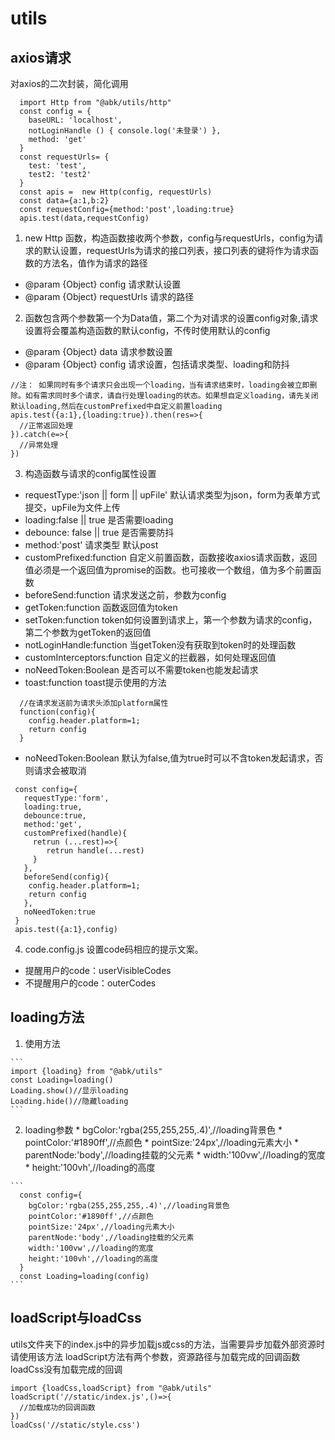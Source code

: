 # utils

## axios请求
  对axios的二次封装，简化调用
```
  import Http from "@abk/utils/http"
  const config = {
    baseURL: 'localhost',
    notLoginHandle () { console.log('未登录') },
    method: 'get'
  }
  const requestUrls= {
    test: 'test',
    test2: 'test2'
  }
  const apis =  new Http(config, requestUrls)
  const data={a:1,b:2}
  const requestConfig={method:'post',loading:true}
  apis.test(data,requestConfig)
```
1. new Http 函数，构造函数接收两个参数，config与requestUrls，config为请求的默认设置，requestUrls为请求的接口列表，接口列表的键将作为请求函数的方法名，值作为请求的路径
  * @param {Object} config 请求默认设置
  * @param {Object} requestUrls 请求的路径
2. 函数包含两个参数第一个为Data值，第二个为对请求的设置config对象,请求设置将会覆盖构造函数的默认config，不传时使用默认的config
  * @param {Object} data 请求参数设置
  * @param {Object} config 请求设置，包括请求类型、loading和防抖
```
//注： 如果同时有多个请求只会出现一个loading，当有请求结束时，loading会被立即删除。如有需求同时多个请求，请自行处理loading的状态。如果想自定义loading，请先关闭默认loading,然后在customPrefixed中自定义前置loading
apis.test({a:1},{loading:true}).then(res=>{
  //正常返回处理
}).catch(e=>{
  //异常处理
})
```

3. 构造函数与请求的config属性设置
  * requestType:'json || form || upFile' 默认请求类型为json，form为表单方式提交，upFile为文件上传
  * loading:false || true 是否需要loading 
  * debounce: false || true 是否需要防抖
  * method:'post' 请求类型 默认post
  * customPrefixed:function 自定义前置函数，函数接收axios请求函数，返回值必须是一个返回值为promise的函数。也可接收一个数组，值为多个前置函数
  * beforeSend:function 请求发送之前，参数为config 
  * getToken:function 函数返回值为token
  * setToken:function token如何设置到请求上，第一个参数为请求的config，第二个参数为getToken的返回值
  * notLoginHandle:function 当getToken没有获取到token时的处理函数
  * customInterceptors:function 自定义的拦截器，如何处理返回值
  * noNeedToken:Boolean 是否可以不需要token也能发起请求
  * toast:function toast提示使用的方法
  ```
    //在请求发送前为请求头添加platform属性
    function(config){
      config.header.platform=1;
      return config
    }
  ```
  * noNeedToken:Boolean 默认为false,值为true时可以不含token发起请求，否则请求会被取消
  ```
   const config={
     requestType:'form',
     loading:true,
     debounce:true,
     method:'get',
     customPrefixed(handle){
       retrun (...rest)=>{
          retrun handle(...rest)
       }
     },
     beforeSend(config){
      config.header.platform=1;
      return config
     },
     noNeedToken:true
   }
   apis.test({a:1},config)
  ```
4. code.config.js 设置code码相应的提示文案。
  * 提醒用户的code：userVisibleCodes
  * 不提醒用户的code：outerCodes

## loading方法

  1. 使用方法

    ```
    import {loading} from "@abk/utils"
    const Loading=loading()
    Loading.show()//显示loading
    Loading.hide()//隐藏loading
    ```

  2. loading参数
    * bgColor:'rgba(255,255,255,.4)',//loading背景色
    * pointColor:'#1890ff',//点颜色
    * pointSize:'24px',//loading元素大小
    * parentNode:'body',//loading挂载的父元素
    * width:'100vw',//loading的宽度
    * height:'100vh',//loading的高度

    ```
      const config={
        bgColor:'rgba(255,255,255,.4)',//loading背景色
        pointColor:'#1890ff',//点颜色
        pointSize:'24px',//loading元素大小
        parentNode:'body',//loading挂载的父元素
        width:'100vw',//loading的宽度
        height:'100vh',//loading的高度
      }
      const Loading=loading(config)
    ```
    
## loadScript与loadCss
  
  utils文件夹下的index.js中的异步加载js或css的方法，当需要异步加载外部资源时请使用该方法
  loadScript方法有两个参数，资源路径与加载完成的回调函数
  loadCss没有加载完成的回调
  ```
  import {loadCss,loadScript} from "@abk/utils"
  loadScript('//static/index.js',()=>{
    //加载成功的回调函数
  })
  loadCss('//static/style.css')
  ```
